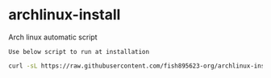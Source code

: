 # archlinux-install
Arch linux automatic script

`Use below script to run at installation`

```sh
curl -sL https://raw.githubusercontent.com/fish895623-org/archlinux-install/main/setup.sh | bash -s --
```
